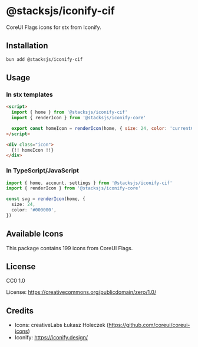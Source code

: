 # @stacksjs/iconify-cif

CoreUI Flags icons for stx from Iconify.

## Installation

```bash
bun add @stacksjs/iconify-cif
```

## Usage

### In stx templates

```html
<script>
  import { home } from '@stacksjs/iconify-cif'
  import { renderIcon } from '@stacksjs/iconify-core'

  export const homeIcon = renderIcon(home, { size: 24, color: 'currentColor' })
</script>

<div class="icon">
  {!! homeIcon !!}
</div>
```

### In TypeScript/JavaScript

```typescript
import { home, account, settings } from '@stacksjs/iconify-cif'
import { renderIcon } from '@stacksjs/iconify-core'

const svg = renderIcon(home, {
  size: 24,
  color: '#000000',
})
```

## Available Icons

This package contains 199 icons from CoreUI Flags.

## License

CC0 1.0

License: https://creativecommons.org/publicdomain/zero/1.0/

## Credits

- Icons: creativeLabs Łukasz Holeczek (https://github.com/coreui/coreui-icons)
- Iconify: https://iconify.design/
